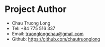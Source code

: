 # Project Author
+ Chau Truong Long
+ Tel: +84 775 516 337
+ Email: truonglongchau@gmail.com
+ Github: https://github.com/chautruonglong


